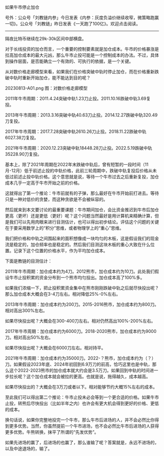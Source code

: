 
如果牛市停止加仓

号外：公众号「刘教链内参」今日发表《内参：灰度负溢价继续收窄，微策略跑赢一切》。公众号「刘教链」昨日发表《一天跑了100亿》。欢迎点击阅读。

* * *

隔夜比特币继续在29k-30k区间中部横盘。

对于长线投资的加仓而言，一个重要的控制要素就是加仓成本。牛市的价格暴涨是拉高加仓成本的最大元凶，那么牛市止投可能是一个控制成本的办法。不过，具体到操作层面，是否能确立一个有效的、可执行的依据，是一个关键。

从对数价格走廊模型来看，如果我们在价格突破中轨时停止加仓，而在价格重新跌破中轨时重新开始加仓，能不能达到目的呢？

20230813-A01.png
图：对数价格走廊模型

2011年牛市周期：2011.4.24突破中轨1.23刀止投。2011.10.16跌破中轨3.69复投。

2013年牛市周期：2013.3.16突破中轨40.63刀止投。2014.12.27跌破中轨320.49刀复投。

2017年牛市周期：2017.7.28突破中轨2610.26刀止投。2018.11.22跌破中轨6027.38刀复投。

2021年牛市周期：2020.12.23突破中轨18448.28刀止投。2022.5.19跌破中轨35228.90刀复投。

基本上，除了2021年周期在2022年末跌破中轨后，曾有短暂的一段时间（11月-12月）低于前述止投的中轨价格，此前三轮周期中，跌破中轨复投后价格从未低过前述止投中轨价格。这个意思就是说，等待一个牛市过去之后重新复投，加仓成本几乎一定高于牛市开始之前的价格。

这就得出了第一个推论：牛市前就有的子弹，那么最好在牛市开始前打进去。等待只是一种对低价的贪婪，而这种贪欲是不会被纵容的。

然后就来到本文要讨论的最重要课题：牛市期间加仓，会比资金推迟到牛市后加仓更高（更坏）还是更低（更好）呢？这个问题当然最好是用计算机来精确计算，但是我们可以先用肉眼来进行目测估计，也可以得出初步结论。评估这个问题的关键在于要采用数学上的“积分”思维，或者物理学上的“重心”思维。

我们把价格和中轨之间围起来的面积想像成一块均匀的木板，这是假设我们的现金流是稳定的，加仓频率也是稳定的。然后我们目测这块木板的重心大致在什么位置。记录下这个位置的价格水平，作为平均加仓成本。

下面是教链的目测估计：

2011年牛市周期：加仓成本约为4刀。2012熊市，加仓成本约为10刀。此处我们假设牛市止投积累的资金分布到一个熊市均匀投出。加仓成本高了100%多。

如果我们浓缩一下，把止投积累资金集中在熊市刚刚跌破中轨之后就尽快投出呢？那么加仓成本大概会在3-4刀左右。相对降低25%-0%左右。

2013年牛市周期：加仓成本约为200刀。2015-2016熊市，加仓成本约为800刀。相对高出300%左右。

如果尽快投出呢？大概会在300-400刀左右。相对仍然高出100%-200%左右。

2017年牛市周期：加仓成本约为6000刀。2018-2020熊市，加仓成本约为9000刀。相对高出50%左右。

如果尽快投出呢？大概会在6000刀左右。相对持平。

2021年牛市周期：加仓成本约为35000刀。2022-？熊市，加仓成本约为（？）刀。如果假设2023年底、2024年初回到6.9万刀的前高，恰巧这里也是中轨，那么这个2022-2023熊市的加仓成本就大约会是3.5万刀。如果回到中轨的时间进一步拉长呢？这个加仓成本就会被拉的更高。也就是说，拖得越久，成本越高。

如果尽快投出的？大概会在3万刀或者以下。相对能够节约大概15%左右的成本。

至此我们可以得出第二个推论：牛市止投未必会等到一个更合适的价格。如果牛市止投，转熊后尽快投出（比如半年之内）也许会有更大机会得到更好的价格、更低的成本。

换句话说，如果你完整地投完一个牛市，那么牛市后进场的人，并不会必然比你得到更多优势。当然，你虽然提前一个牛市进场，也不会必然比牛市后进场的人获得更多优势。牛熊转换，抹平了所谓的“先发优势”。

如果先进场的赢了，后进场的也赢了，那么谁输了呢？答案就是，永远不进场的，以及中途退场的，输了。


